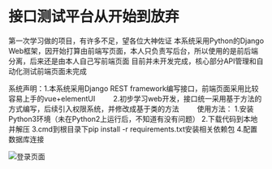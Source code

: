 # 接口测试平台从开始到放弃
第一次学习做的项目，有许多不足，望各位大神佐证
本系统采用Python的Django Web框架，因开始打算由前端写页面，本人只负责写后台，所以使用的是前后端分离，后来还是由本人自己写前端页面
目前并未开发完成，核心部分API管理和自动化测试前端页面未完成

系统声明：1.本系统采用Django REST framework编写接口，前端页面采用比较容易上手的vue+elementUI
         2.初步学习web开发，接口统一采用基于方法的方式编写，后续引入权限系统，并修改成基于类的方法
         
使用方法：
1.安装Python3环境（未在Python2上运行后，不知道有没有问题）
2.下载代码到本地并解压
3.cmd到根目录下pip install -r requirements.txt安装相关依赖包
4.配置数据库连接

![登录页面](https://github.com/githublitao/api_automation_test/blob/master/img/%E7%99%BB%E5%BD%95%E9%A1%B5%E9%9D%A2.png)
